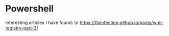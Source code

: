 # Powershell
Interesting articles I have found: \n
https://0xinfection.github.io/posts/wmi-registry-part-3/
